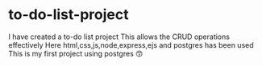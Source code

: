# to-do-list-project
I have created a to-do list project
This allows the CRUD operations effectively
Here html,css,js,node,express,ejs and postgres has been used
This is my first project using postgres 😙
